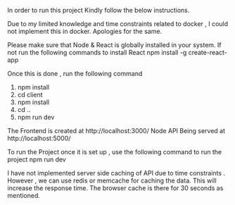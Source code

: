In order to run this project Kindly follow the below instructions.

Due to my limited knowledge and time constraints related to docker , I could not implement this in docker. Apologies for the same.

Please make sure that Node & React is globally installed in your system.
If not run the following commands to install React
    npm install -g create-react-app

Once this is done , run the following command 
1. npm install
2. cd client
3. npm install
4. cd ..
5. npm run dev


The Frontend is created at http://localhost:3000/
Node API Being served at  http://localhost:5000/

To run the Project once it is set up , use the following command to run the project
    npm run dev

I have not implemented server side caching of API due to time constraints . However , we can use redis or memcache for caching the data. This will increase the response time.
The browser cache is there for 30 seconds as mentioned.

